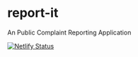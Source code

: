 # report-it
An Public Complaint Reporting Application

[![Netlify Status](https://api.netlify.com/api/v1/badges/29e335c5-d149-4554-b3ac-124bddf21662/deploy-status)](https://app.netlify.com/sites/id-report-it/deploys)
